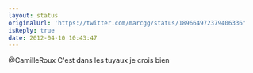 ```yaml
---
layout: status
originalUrl: 'https://twitter.com/marcgg/status/189664972379406336'
isReply: true
date: 2012-04-10 10:43:47
---
```


@CamilleRoux C'est dans les tuyaux je crois bien
